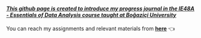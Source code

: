 #### [*This github page is created to introduce my progress journal in the IE48A - Essentials of Data Analysis course taught at Boğaziçi University*](https://pjournal.github.io/boun01-canaytore/)
You can reach my assignments and relevant materials from [<ins>**here**</ins>](https://pjournal.github.io/boun01-canaytore/) 👈
